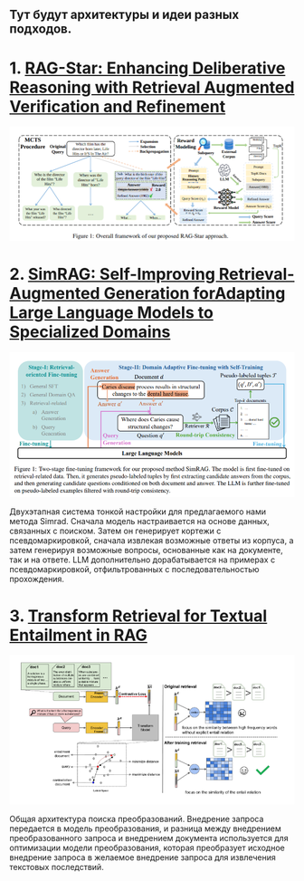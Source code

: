 ## Тут будут архитектуры и идеи разных подходов.


# 1. [RAG-Star: Enhancing Deliberative Reasoning with Retrieval Augmented Verification and Refinement](https://aclanthology.org/2025.naacl-long.361.pdf)

![Overall framework of our proposed RAG-Star approach](https://github.com/rocoss/Awesome-RAG/blob/main/images/RAG/1.png)



# 2. [SimRAG: Self-Improving Retrieval-Augmented Generation forAdapting Large Language Models to Specialized Domains](https://aclanthology.org/2025.naacl-long.575.pdf)

![](https://github.com/rocoss/Awesome-RAG/blob/main/images/RAG/2.png)

Двухэтапная система тонкой настройки для предлагаемого нами метода Simrad. Сначала модель настраивается на основе данных, связанных с поиском. Затем он генерирует кортежи с псевдомаркировкой, сначала извлекая возможные ответы из корпуса, а затем генерируя возможные вопросы, основанные как на документе, так и на ответе. LLM дополнительно дорабатывается на примерах с псевдомаркировкой, отфильтрованных с последовательностью прохождения.



# 3. [Transform Retrieval for Textual Entailment in RAG](https://aclanthology.org/2025.naacl-long.50.pdf)

![](https://github.com/rocoss/Awesome-RAG/blob/main/images/RAG/3.png)

Общая архитектура поиска преобразований. Внедрение запроса передается в модель преобразования, и разница между внедрением преобразованного запроса и внедрением документа используется для оптимизации модели преобразования, которая преобразует исходное внедрение запроса в желаемое внедрение запроса для извлечения текстовых последствий.
